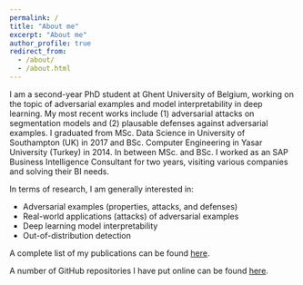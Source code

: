 ```yaml
---
permalink: /
title: "About me"
excerpt: "About me"
author_profile: true
redirect_from: 
  - /about/
  - /about.html
---
```


I am a second-year PhD student at Ghent University of Belgium, working on the topic of adversarial examples and model interpretability in deep learning. My most recent works include (1) adversarial attacks on segmentation models and (2) plausable defenses against adversarial examples. I graduated from MSc. Data Science in University of Southampton (UK) in 2017 and BSc. Computer Engineering in Yasar University (Turkey) in 2014. In between MSc. and BSc. I worked as an SAP Business Intelligence Consultant for two years, visiting various companies and solving their BI needs.

In terms of research, I am generally interested in:

* Adversarial examples (properties, attacks, and defenses)
* Real-world applications (attacks) of adversarial examples 
* Deep learning model interpretability
* Out-of-distribution detection

A complete list of my publications can be found [here](https://utkuozbulak.github.io/publications/).

A number of GitHub repositories I have put online can be found [here](https://github.com/utkuozbulak).

